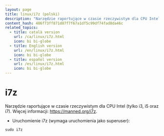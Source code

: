 ```yaml
---
layout: page
title: linux/i7z (polski)
description: "Narzędzie raportujące w czasie rzeczywistym dla CPU Intel (tylko i3, i5 oraz i7)."
content_hash: 486f73ff871d87f7f67a1df5c99df74fad8da46c
related_topics:
  - title: català version
    url: /ca/linux/i7z.html
    icon: bi bi-globe
  - title: English version
    url: /en/linux/i7z.html
    icon: bi bi-globe
  - title: español version
    url: /es/linux/i7z.html
    icon: bi bi-globe
---
```

# i7z

Narzędzie raportujące w czasie rzeczywistym dla CPU Intel (tylko i3, i5 oraz i7).
Więcej informacji: <https://manned.org/i7z>.

- Uruchomienie i7z (wymaga uruchomienia jako superuser):

`sudo i7z`
